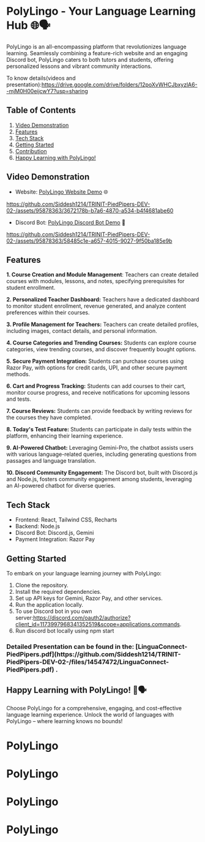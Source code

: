 # PolyLingo - Your Language Learning Hub 🌐🗣️

PolyLingo is an all-encompassing platform that revolutionizes language learning. Seamlessly combining a feature-rich website and an engaging Discord bot, PolyLingo caters to both tutors and students, offering personalized lessons and vibrant community interactions.

To know details(videos and presentation):https://drive.google.com/drive/folders/12poXvWHCJbxyzlA6--mjM0H00eijcwY7?usp=sharing

## Table of Contents
1. [Video Demonstration](#video-demonstration)
2. [Features](#features)
3. [Tech Stack](#tech-stack)
4. [Getting Started](#getting-started)
5. [Contribution](#contribution)
6. [Happy Learning with PolyLingo!](#happy-learning-with-polylingo)

## Video Demonstration
- Website: [PolyLingo Website Demo](#) 🌐


https://github.com/Siddesh1214/TRINIT-PiedPipers-DEV-02-/assets/95878363/3672178b-b7a6-4870-a534-b4f4681abe60




- Discord Bot: [PolyLingo Discord Bot Demo](#) 🤖

https://github.com/Siddesh1214/TRINIT-PiedPipers-DEV-02-/assets/95878363/58485c1e-a657-4015-9027-9f50ba185e9b
## Features
**1. Course Creation and Module Management**: Teachers can create detailed courses with modules, lessons, and notes, specifying prerequisites for student enrollment.

**2. Personalized Teacher Dashboard:** Teachers have a dedicated dashboard to monitor student enrollment, revenue generated, and analyze content preferences within their courses.

**3. Profile Management for Teachers:** Teachers can create detailed profiles, including images, contact details, and personal information.

**4. Course Categories and Trending Courses:** Students can explore course categories, view trending courses, and discover frequently bought options.

**5. Secure Payment Integration:** Students can purchase courses using Razor Pay, with options for credit cards, UPI, and other secure payment methods.

**6. Cart and Progress Tracking:** Students can add courses to their cart, monitor course progress, and receive notifications for upcoming lessons and tests.

**7. Course Reviews:** Students can provide feedback by writing reviews for the courses they have completed.

**8. Today's Test Feature:** Students can participate in daily tests within the platform, enhancing their learning experience.

**9. AI-Powered Chatbot:** Leveraging Gemini-Pro, the chatbot assists users with various language-related queries, including generating questions from passages and language translation.

**10. Discord Community Engagement:** The Discord bot, built with Discord.js and Node.js, fosters community engagement among students, leveraging an AI-powered chatbot for diverse queries.


## Tech Stack
- Frontend: React, Tailwind CSS, Recharts
- Backend: Node.js
- Discord Bot: Discord.js, Gemini
- Payment Integration: Razor Pay

## Getting Started
To embark on your language learning journey with PolyLingo:

1. Clone the repository.
2. Install the required dependencies.
3. Set up API keys for Gemini, Razor Pay, and other services.
4. Run the application locally.
5. To use Discord bot in you own server:https://discord.com/oauth2/authorize?client_id=1173997968341352519&scope=applications.commands.
6. Run discord bot locally using npm start

<h3>Detailed Presentation can be found in the:
[LinguaConnect-PiedPipers.pdf](https://github.com/Siddesh1214/TRINIT-PiedPipers-DEV-02-/files/14547472/LinguaConnect-PiedPipers.pdf) .</h3>


## Happy Learning with PolyLingo! 🌟🗣️
Choose PolyLingo for a comprehensive, engaging, and cost-effective language learning experience. Unlock the world of languages with PolyLingo – where learning knows no bounds!

# PolyLingo
# PolyLingo
# PolyLingo
# PolyLingo
